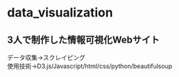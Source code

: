 # data_visualization
## 3人で制作した情報可視化Webサイト
データ収集->スクレイピング  
使用技術->D3.js/Javascript/html/css/python/beautifulsoup
